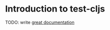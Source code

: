# Introduction to test-cljs

TODO: write [great documentation](http://jacobian.org/writing/great-documentation/what-to-write/)
